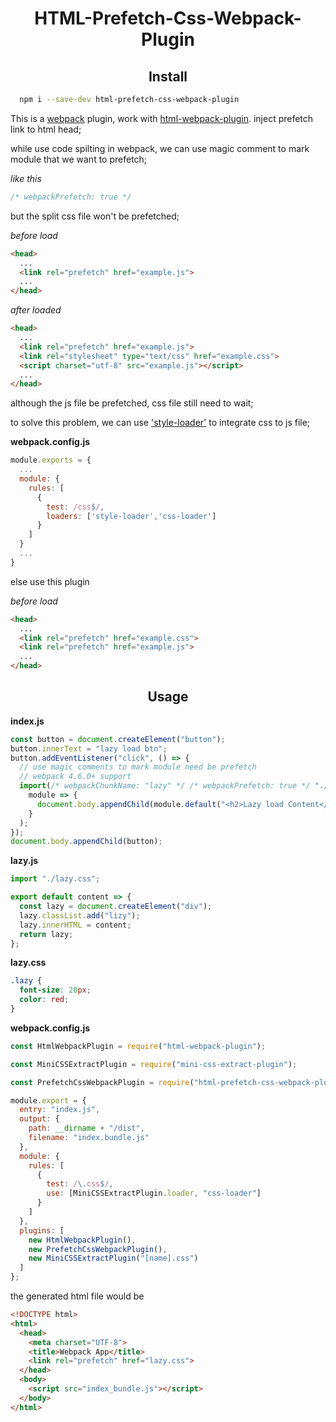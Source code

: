 <h1 align="center">HTML-Prefetch-Css-Webpack-Plugin</h1>

<h2 align="center">Install</h2>

```bash
  npm i --save-dev html-prefetch-css-webpack-plugin
```

This is a [webpack] plugin, work with [html-webpack-plugin](html-url). inject prefetch link to html head;

while use code spilting in webpack, we can use magic comment to mark module that we want to prefetch;

_like this_

```js
/* webpackPrefetch: true */
```

but the split css file won't be prefetched;

_before load_

```html
<head>
  ...
  <link rel="prefetch" href="example.js">
  ...
</head>
```

_after loaded_

```html
<head>
  ...
  <link rel="prefetch" href="example.js">
  <link rel="stylesheet" type="text/css" href="example.css">
  <script charset="utf-8" src="example.js"></script>
  ...
</head>
```

although the js file be prefetched, css file still need to wait;

to solve this problem, we can use ['style-loader'][style-loader] to integrate css to js file;

**webpack.config.js**

```js
module.exports = {
  ...
  module: {
    rules: [
      {
        test: /css$/,
        loaders: ['style-loader','css-loader']
      }
    ]
  }
  ...
}
```

else use this plugin

_before load_

```html
<head>
  ...
  <link rel="prefetch" href="example.css">
  <link rel="prefetch" href="example.js">
  ...
</head>
```

<h2 align="center">Usage</h2>

**index.js**

```js
const button = document.createElement("button");
button.innerText = "lazy load btn";
button.addEventListener("click", () => {
  // use magic comments to mark module need be prefetch
  // webpack 4.6.0+ support
  import(/* webpackChunkName: "lazy" */ /* webpackPrefetch: true */ "./lazy.js").then(
    module => {
      document.body.appendChild(module.default("<h2>Lazy load Content</h2>"));
    }
  );
});
document.body.appendChild(button);
```

**lazy.js**

```js
import "./lazy.css";

export default content => {
  const lazy = document.createElement("div");
  lazy.classList.add("lizy");
  lazy.innerHTML = content;
  return lazy;
};
```

**lazy.css**

```css
.lazy {
  font-size: 20px;
  color: red;
}
```

**webpack.config.js**

```js
const HtmlWebpackPlugin = require("html-webpack-plugin");

const MiniCSSExtractPlugin = require("mini-css-extract-plugin");

const PrefetchCssWebpackPlugin = require("html-prefetch-css-webpack-plugin");

module.export = {
  entry: "index.js",
  output: {
    path: __dirname + "/dist",
    filename: "index.bundle.js"
  },
  module: {
    rules: [
      {
        test: /\.css$/,
        use: [MiniCSSExtractPlugin.loader, "css-loader"]
      }
    ]
  },
  plugins: [
    new HtmlWebpackPlugin(),
    new PrefetchCssWebpackPlugin(),
    new MiniCSSExtractPlugin("[name].css")
  ]
};
```

the generated html file would be

```html
<!DOCTYPE html>
<html>
  <head>
    <meta charset="UTF-8">
    <title>Webpack App</title>
    <link rel="prefetch" href="lazy.css">
  </head>
  <body>
    <script src="index_bundle.js"></script>
  </body>
</html>
```

[webpack]: https://webpack.js.org/
[html-plugin]: https://github.com/jantimon/html-webpack-plugin/
[npm-url]: https://npmjs.com/package/html-prefetch-css-webpack-plugin
[npm]: https://img.shields.io/npm/v/html-webpack-plugin.svg
[html-url]: https://npmjs.com/package/html-webpack-plugin
[style-loader]: https://webpack.js.org/loaders/style-loader/

